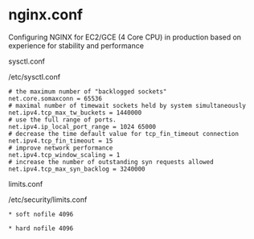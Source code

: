 # nginx.conf
Configuring NGINX for EC2/GCE (4 Core CPU) in production based on experience for stability and performance



sysctl.conf

/etc/sysctl.conf
    
    # the maximum number of "backlogged sockets"
    net.core.somaxconn = 65536
    # maximal number of timewait sockets held by system simultaneously
    net.ipv4.tcp_max_tw_buckets = 1440000
    # use the full range of ports.
    net.ipv4.ip_local_port_range = 1024 65000
    # decrease the time default value for tcp_fin_timeout connection
    net.ipv4.tcp_fin_timeout = 15
    # improve network performance
    net.ipv4.tcp_window_scaling = 1
    # increase the number of outstanding syn requests allowed
    net.ipv4.tcp_max_syn_backlog = 3240000
    
 
limits.conf

/etc/security/limits.conf

`* soft nofile 4096`

`* hard nofile 4096`
